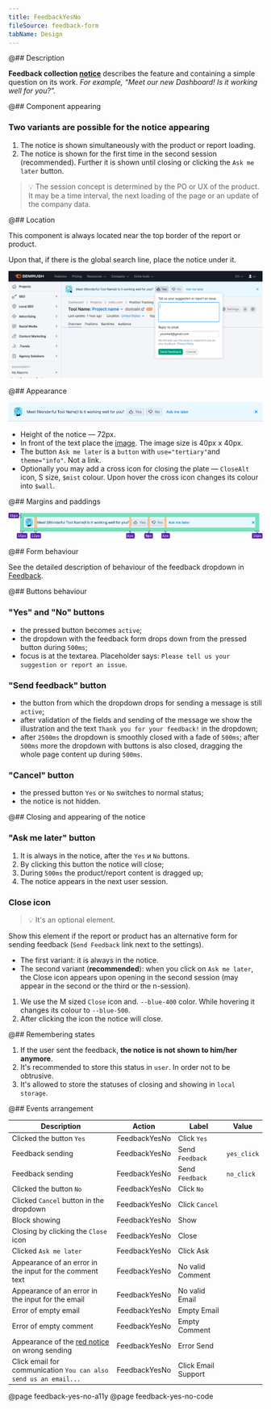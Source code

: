 ```yaml
---
title: FeedbackYesNo
fileSource: feedback-form
tabName: Design
---
```


@## Description

**Feedback collection [notice](/components/notice/)** describes the feature and containing a simple question on its work. _For example, “Meet our new Dashboard! Is it working well for you?”._

@## Component appearing

### Two variants are possible for the notice appearing

1. The notice is shown simultaneously with the product or report loading.
2. The notice is shown for the first time in the second session (recommended). Further it is shown until closing or clicking the `Ask me later` button.

> 💡 The session concept is determined by the PO or UX of the product. It may be a time interval, the next loading of the page or an update of the company data.

@## Location

This component is always located near the top border of the report or product.

Upon that, if there is the global search line, place the notice under it.

![feedback notice location](static/send-feedback-notice.png)

@## Appearance

![feedback appearance](static/feedback-yes-no.png)

- Height of the notice — 72px.
- In front of the text place the [image](static/feedback.svg). The image size is 40px х 40px.
- The button `Ask me later` is a `button` with `use="tertiary"`and `theme="info"`. Not a link.
- Optionally you may add a cross icon for closing the plate — `CloseAlt` icon, S size, `$mist` colour. Upon hover the cross icon changes its colour into `$wall`.

@## Margins and paddings

![feedback margins](static/feedback-yes-no-sizes.png)

@## Form behaviour

See the detailed description of behaviour of the feedback dropdown in [Feedback](/components/feedback/).

@## Buttons behaviour

### "Yes" and "No" buttons

- the pressed button becomes `active`;
- the dropdown with the feedback form drops down from the pressed button during `500ms`;
- focus is at the textarea. Placeholder says: `Please tell us your suggestion or report an issue`.

### "Send feedback" button

- the button from which the dropdown drops for sending a message is still `active`;
- after validation of the fields and sending of the message we show the illustration and the text `Thank you for your feedback!` in the dropdown;
- after `2500ms` the dropdown is smoothly closed with a fade of `500ms`; after `500ms` more the dropdown with buttons is also closed, dragging the whole page content up during `500ms`.

### "Cancel" button

- the pressed button `Yes` or `No` switches to normal status;
- the notice is not hidden.

@## Closing and appearing of the notice

### "Ask me later" button

1. It is always in the notice, after the `Yes` и `No` buttons.
2. By clicking this button the notice will close;
3. During `500ms` the product/report content is dragged up;
4. The notice appears in the next user session.

### Close icon

> 💡 It's an optional element.

Show this element if the report or product has an alternative form for sending feedback (`Send Feedback` link next to the settings).

- The first variant: it is always in the notice.
- The second variant (**recommended**): when you click on `Ask me later`, the Close icon appears upon opening in the second session (may appear in the second or the third or the n-session).

1. We use the M sized `Close` icon and. `--blue-400` color. While hovering it changes its colour to `--blue-500`.
2. After clicking the icon the notice will close.

@## Remembering states

1. If the user sent the feedback, **the notice is not shown to him/her anymore**.
2. It's recommended to store this status in `user`. In order not to be obtrusive.
3. It's allowed to store the statuses of closing and showing in `local storage`.

@## Events arrangement

| Description                                                         | Action        | Label               | Value       |
| ------------------------------------------------------------------- | ------------- | ------------------- | ----------- |
| Clicked the button `Yes`                                            | FeedbackYesNo | Click `Yes`         |             |
| Feedback sending                                                    | FeedbackYesNo | Send `Feedback`     | `yes_click` |
| Feedback sending                                                    | FeedbackYesNo | Send `Feedback`     | `no_click`  |
| Clicked the button `No`                                             | FeedbackYesNo | Click `No`          |             |
| Clicked `Сancel` button in the dropdown                             | FeedbackYesNo | Click `Cancel`      |             |
| Block showing                                                       | FeedbackYesNo | Show                |             |
| Closing by clicking the `Close` icon                                | FeedbackYesNo | Close               |             |
| Clicked `Ask me later`                                              | FeedbackYesNo | Click Ask           |             |
| Appearance of an error in the input for the comment text            | FeedbackYesNo | No valid Comment    |             |
| Appearance of an error in the input for the email                   | FeedbackYesNo | No valid Email      |             |
| Error of empty email                                                | FeedbackYesNo | Empty Email         |             |
| Error of empty comment                                              | FeedbackYesNo | Empty Comment       |             |
| Appearance of the [red notice](components/notice/) on wrong sending | FeedbackYesNo | Error Send          |             |
| Click email for communication `You can also send us an email...`    | FeedbackYesNo | Click Email Support |             |

@page feedback-yes-no-a11y
@page feedback-yes-no-code
